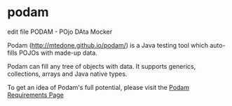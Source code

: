 podam
=====
edit file
PODAM - POjo DAta Mocker

Podam (http://mtedone.github.io/podam/) is a Java testing tool which auto-fills POJOs with made-up data.

Podam can fill any tree of objects with data. It supports generics, collections, arrays and Java native types. 

To get an idea of Podam's full potential, please visit the [Podam Requirements Page](http://mtedone.github.io/podam/serenity/capabilities.html)
